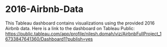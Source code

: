 # 2016-Airbnb-Data
This Tableau dashboard contains visualizations using the provided 2016 Airbnb data. 
Here is a link to the dashboard on Tableau Public: https://public.tableau.com/app/profile/nilesh.domah/viz/AirbnbFullProject_16733847641360/Dashboard1?publish=yes
